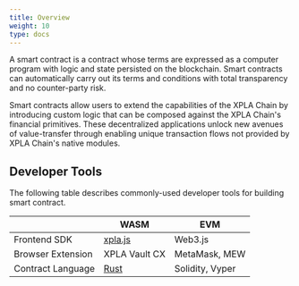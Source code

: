 ```yaml
---
title: Overview
weight: 10
type: docs
---
```


A smart contract is a contract whose terms are expressed as a computer program with logic and state persisted on the blockchain. Smart contracts can automatically carry out its terms and conditions with total transparency and no counter-party risk.

Smart contracts allow users to extend the capabilities of the XPLA Chain by introducing custom logic that can be composed against the XPLA Chain's financial primitives. These decentralized applications unlock new avenues of value-transfer through enabling unique transaction flows not provided by XPLA Chain's native modules.

## Developer Tools

The following table describes commonly-used developer tools for building smart contract.

|                   | WASM                                          | EVM             |
|-------------------|-----------------------------------------------|-----------------|
| Frontend SDK      | [xpla.js](https://github.com/xpladev/xpla.js) | Web3.js         |
| Browser Extension | XPLA Vault CX                                 | MetaMask, MEW   |
| Contract Language | [Rust](https://www.rust-lang.org/)            | Solidity, Vyper |

